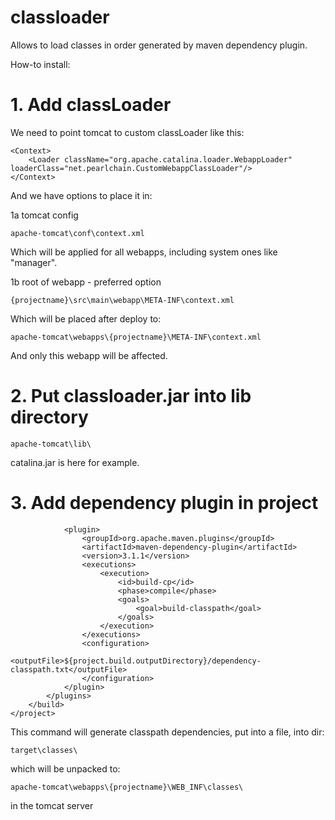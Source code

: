 # classloader
Allows to load classes in order generated by maven dependency plugin.

How-to install:

# 1. Add classLoader
We need to point tomcat to custom classLoader like this:

    <Context>
        <Loader className="org.apache.catalina.loader.WebappLoader" loaderClass="net.pearlchain.CustomWebappClassLoader"/>
    </Context>
    
And we have options to place it in:

1a tomcat config

    apache-tomcat\conf\context.xml
    
Which will be applied for all webapps, including system ones like "manager".

1b root of webapp - preferred option

    {projectname}\src\main\webapp\META-INF\context.xml
    
Which will be placed after deploy to:

    apache-tomcat\webapps\{projectname}\META-INF\context.xml

And only this webapp will be affected.

# 2. Put classloader.jar into lib directory

    apache-tomcat\lib\

catalina.jar is here for example.

# 3. Add dependency plugin in project
                <plugin>
                    <groupId>org.apache.maven.plugins</groupId>
                    <artifactId>maven-dependency-plugin</artifactId>
                    <version>3.1.1</version>
                    <executions>
                        <execution>
                            <id>build-cp</id>
                            <phase>compile</phase>
                            <goals>
                                <goal>build-classpath</goal>
                            </goals>
                        </execution>
                    </executions>
                    <configuration>
                        <outputFile>${project.build.outputDirectory}/dependency-classpath.txt</outputFile>
                    </configuration>
                </plugin>
            </plugins>
        </build>
    </project>

This command will generate classpath dependencies, put into a file, into dir:

    target\classes\
which will be unpacked to:

    apache-tomcat\webapps\{projectname}\WEB_INF\classes\ 
    
in the tomcat server
